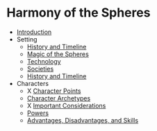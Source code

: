 # Harmony of the Spheres

* [Introduction](Introduction.md)
* Setting
  * [History and Timeline](setting/History.md)
  * [Magic of the Spheres](setting/Magic.md)
  * [Technology](setting/Technology.md)
  * [Societies](setting/Societies.md)
  * [History and Timeline](setting/History.md)
* Characters
  * X [Character Points](characters/Points.md)
  * [Character Archetypes](characters/Archetypes.md)
  * X [Important Considerations](characters/Considerations.md)
  * [Powers](characters/Powers.md)
  * [Advantages, Disadvantages, and Skills](characters/Traits.md)

